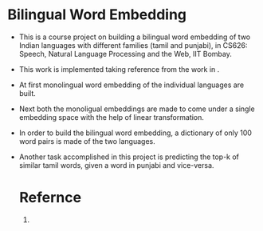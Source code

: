 # Bilingual Word Embedding
- This is a course project on building a bilingual word embedding of two Indian languages with different families (tamil and punjabi), in CS626: Speech, Natural Language Processing and the Web, IIT Bombay.
- This work is implemented taking reference from the work in .
- At first monolingual word embedding of the individual languages are built.
- Next both the monoligual embeddings are made to come under a single embedding space with the help of linear transformation.
- In order to build the bilingual word embedding, a dictionary of only 100 word pairs is made of the two languages.
- Another task accomplished in this project is predicting the top-k of similar tamil words, given a word in punjabi and vice-versa.

  # Refernce
  1. 
